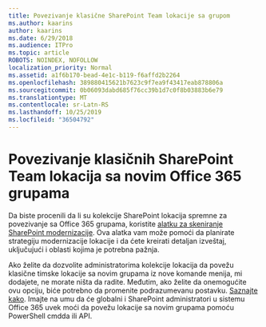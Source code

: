 ```yaml
---
title: Povezivanje klasične SharePoint Team lokacije sa grupom
ms.author: kaarins
author: kaarins
ms.date: 6/29/2018
ms.audience: ITPro
ms.topic: article
ROBOTS: NOINDEX, NOFOLLOW
localization_priority: Normal
ms.assetid: a1f6b170-bead-4e1c-b119-f6affd2b2264
ms.openlocfilehash: 389880415621b7623c9f7ea9f43417eab878806a
ms.sourcegitcommit: 0b06093dabd685f76cc39b1d7c0f8b03883b6e79
ms.translationtype: MT
ms.contentlocale: sr-Latn-RS
ms.lasthandoff: 10/25/2019
ms.locfileid: "36504792"
---
```

# <a name="connect-classic-sharepoint-team-sites-to-new-office-365-groups"></a>Povezivanje klasičnih SharePoint Team lokacija sa novim Office 365 grupama

Da biste procenili da li su kolekcije SharePoint lokacija spremne za povezivanje sa Office 365 grupama, koristite [alatku za skeniranje SharePoint modernizacije](https://go.microsoft.com/fwlink/?linkid=873066). Ova alatka vam može pomoći da planirate strategiju modernizacije lokacije i da ćete kreirati detaljan izveštaj, uključujući i oblasti kojima je potrebna pažnja.
  
Ako želite da dozvolite administratorima kolekcije lokacija da povežu klasične timske lokacije sa novim grupama iz nove komande menija, mi dodajete, ne morate ništa da radite. Međutim, ako želite da onemogućite ovu opciju, biće potrebno da promenite podrazumevanu postavku. [Saznajte kako](https://go.microsoft.com/fwlink/?linkid=2004316). Imajte na umu da će globalni i SharePoint administratori u sistemu Office 365 uvek moći da povežu lokacije sa novim grupama pomoću PowerShell cmdda ili API.
  

